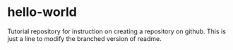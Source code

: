 # hello-world
Tutorial repository for instruction on creating a repository on github.
This is just a line to modify the branched version of readme.
